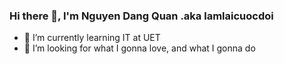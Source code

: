### Hi there 👋, I'm Nguyen Dang Quan .aka lamlaicuocdoi

<!--
**danquan/danquan** is a ✨ _special_ ✨ repository because its `README.md` (this file) appears on your GitHub profile.

Here are some ideas to get you started:
-->

- 🌱 I’m currently learning IT at UET
- 🤔 I’m looking for what I gonna love, and what I gonna do

